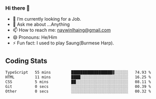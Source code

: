 ### Hi there 👋

- 🔭 I’m currently looking for a Job.
- 💬 Ask me about ...Anything
- 📫 How to reach me: naywinlhaing@gmail.com
- 😄 Pronouns: He/Him
- ⚡ Fun fact: I used to play Saung(Burmese Harp).


## Coding Stats
<!--START_SECTION:waka-->

```txt
TypeScript   55 mins         ██████████████████▓░░░░░░   74.93 %
HTML         11 mins         ████░░░░░░░░░░░░░░░░░░░░░   16.25 %
CSS          5 mins          ██░░░░░░░░░░░░░░░░░░░░░░░   08.11 %
Git          0 secs          ░░░░░░░░░░░░░░░░░░░░░░░░░   00.39 %
Other        0 secs          ░░░░░░░░░░░░░░░░░░░░░░░░░   00.32 %
```

<!--END_SECTION:waka-->
